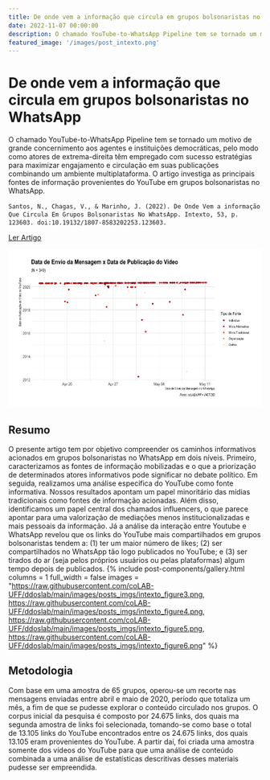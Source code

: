 ```yaml
---
title: De onde vem a informação que circula em grupos bolsonaristas no WhatsApp
date: 2022-11-07 00:00:00
description: O chamado YouTube-to-WhatsApp Pipeline tem se tornado um motivo de grande concernimento aos agentes e instituições democráticas, pelo modo como atores de extrema-direita têm empregado com sucesso estratégias para maximizar engajamento e circulação em suas publicações combinando um ambiente multiplataforma. O artigo investiga as principais fontes de informação provenientes do YouTube em grupos bolsonaristas no WhatsApp.
featured_image: '/images/post_intexto.png'
---
```


# De onde vem a informação que circula em grupos bolsonaristas no WhatsApp

O chamado YouTube-to-WhatsApp Pipeline tem se tornado um motivo de grande concernimento aos agentes e instituições democráticas, pelo modo como atores de extrema-direita têm empregado com sucesso estratégias para maximizar engajamento e circulação em suas publicações combinando um ambiente multiplataforma. O artigo investiga as principais fontes de informação provenientes do YouTube em grupos bolsonaristas no WhatsApp.

```
Santos, N., Chagas, V., & Marinho, J. (2022). De Onde Vem a informação Que Circula Em Grupos Bolsonaristas No WhatsApp. Intexto, 53, p. 123603. doi:10.19132/1807-8583202253.123603.
```


<a href="https://doi.org/10.19132/1807-8583202253.123603" class="button--fill">Ler Artigo</a>

![](https://raw.githubusercontent.com/coLAB-UFF/ddoslab/main/images/posts_imgs/intexto_figure2.png)

## Resumo

O presente artigo tem por objetivo compreender os caminhos informativos acionados em grupos bolsonaristas no WhatsApp em dois níveis. Primeiro, caracterizamos as fontes de informação mobilizadas e o que a priorização de determinados atores informativos pode significar no debate político. Em seguida, realizamos uma análise específica do YouTube como fonte informativa. Nossos resultados apontam um papel minoritário das mídias tradicionais como fontes de informação acionadas. Além disso, identificamos um papel central dos chamados influencers, o que parece apontar para uma valorização de mediações menos institucionalizadas e mais pessoais da informação. Já a análise da interação entre Youtube e WhatsApp revelou que os links do YouTube mais compartilhados em grupos bolsonaristas tendem a: (1) ter um maior número de likes; (2) ser compartilhados no WhatsApp tão logo publicados no YouTube; e (3) ser tirados do ar (seja pelos próprios usuários ou pelas plataformas) algum tempo depois de publicados.
{% include post-components/gallery.html
	columns = 1
	full_width = false
	images = "https://raw.githubusercontent.com/coLAB-UFF/ddoslab/main/images/posts_imgs/intexto_figure3.png, https://raw.githubusercontent.com/coLAB-UFF/ddoslab/main/images/posts_imgs/intexto_figure4.png, https://raw.githubusercontent.com/coLAB-UFF/ddoslab/main/images/posts_imgs/intexto_figure5.png, https://raw.githubusercontent.com/coLAB-UFF/ddoslab/main/images/posts_imgs/intexto_figure6.png"
%}

## Metodologia

Com  base  em  uma  amostra  de  65  grupos,  operou-se  um  recorte  nas  mensagens enviadas  entre  abril  e  maio  de  2020,  período  que totaliza  um  mês,  a  fim  de  que  se  pudesse explorar  o  conteúdo  circulado  nos  grupos. O corpus inicial da pesquisa é composto por 24.675 links, dos quais ma  segunda  amostra  de  links  foi  selecionada, tomando-se como base o total de 13.105 links do YouTube encontrados entre os 24.675 links, dos quais 13.105 eram provenientes do YouTube. A partir daí, foi criada uma amostra somente dos vídeos do YouTube para que uma análise de conteúdo combinada a uma análise de estatísticas descritivas desses materiais pudesse ser empreendida.
